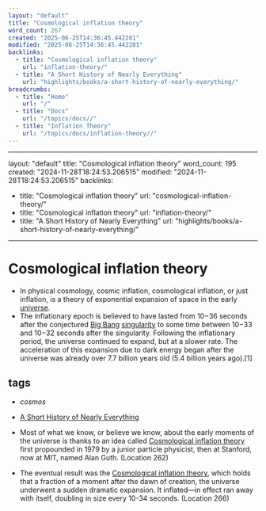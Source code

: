 ```yaml
---
layout: "default"
title: "Cosmological inflation theory"
word_count: 267
created: "2025-06-25T14:36:45.442281"
modified: "2025-06-25T14:36:45.442281"
backlinks:
  - title: "Cosmological inflation theory"
    url: "inflation-theory/"
  - title: "A Short History of Nearly Everything"
    url: "highlights/books/a-short-history-of-nearly-everything/"
breadcrumbs:
  - title: "Home"
    url: "/"
  - title: "Docs"
    url: "/topics/docs//"
  - title: "Inflation Theory"
    url: "/topics/docs/inflation-theory//"
---
```

---
layout: "default"
title: "Cosmological inflation theory"
word_count: 195
created: "2024-11-28T18:24:53.206515"
modified: "2024-11-28T18:24:53.206515"
backlinks:
  - title: "Cosmological inflation theory"
    url: "cosmological-inflation-theory/"
  - title: "Cosmological inflation theory"
    url: "inflation-theory/"
  - title: "A Short History of Nearly Everything"
    url: "highlights/books/a-short-history-of-nearly-everything/"
---
# Cosmological inflation theory


- In physical cosmology, cosmic inflation, cosmological inflation, or just inflation, is a theory of exponential expansion of space in the early [universe](universe/). 
- The inflationary epoch is believed to have lasted from 10−36 seconds after the conjectured [Big Bang](big-bang/) [singularity](singularity/) to some time between 10−33 and 10−32 seconds after the singularity. Following the inflationary period, the universe continued to expand, but at a slower rate. The acceleration of this expansion due to dark energy began after the universe was already over 7.7 billion years old (5.4 billion years ago).[1]

## tags

- *cosmos*
- [A Short History of Nearly Everything](highlights/books/a-short-history-of-nearly-everything/)

- Most of what we know, or believe we know, about the early moments of the universe is thanks to an idea called [Cosmological inflation theory](cosmological-inflation-theory/) first propounded in 1979 by a junior particle physicist, then at Stanford, now at MIT, named Alan Guth. (Location 262)
- The eventual result was the [Cosmological inflation theory](cosmological-inflation-theory/), which holds that a fraction of a moment after the dawn of creation, the universe underwent a sudden dramatic expansion. It inflated—in effect ran away with itself, doubling in size every 10-34 seconds. (Location 266)

